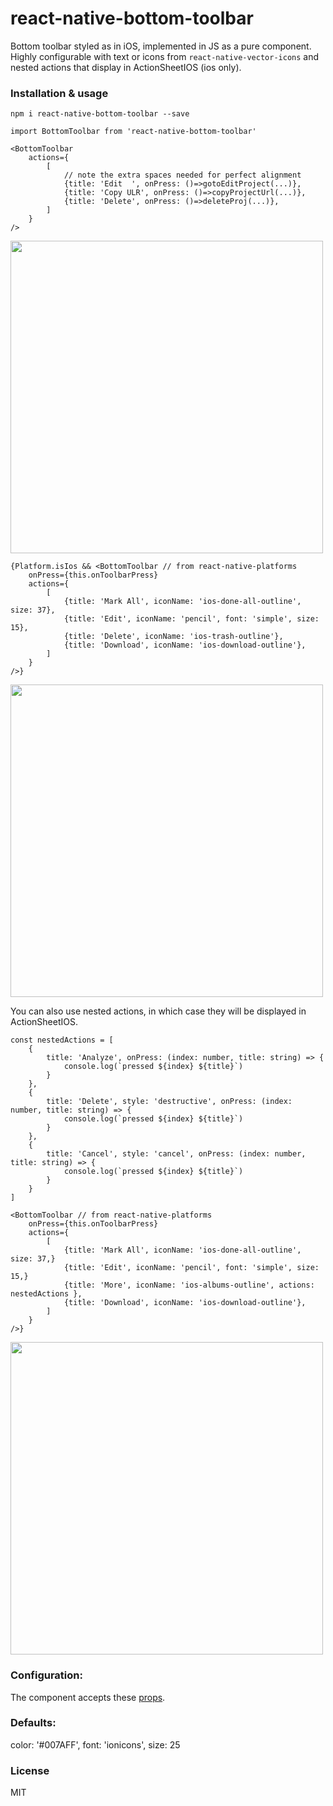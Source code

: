# react-native-bottom-toolbar

Bottom toolbar styled as in iOS, implemented in JS as a pure component. Highly configurable with text or icons from `react-native-vector-icons` and nested actions that display in ActionSheetIOS (ios only).


### Installation & usage

`npm i react-native-bottom-toolbar --save`

```
import BottomToolbar from 'react-native-bottom-toolbar'

<BottomToolbar
    actions={
        [
            // note the extra spaces needed for perfect alignment
            {title: 'Edit  ', onPress: ()=>gotoEditProject(...)}, 
            {title: 'Copy ULR', onPress: ()=>copyProjectUrl(...)},
            {title: 'Delete', onPress: ()=>deleteProj(...)},
        ]
    }
/>
```
<img src="https://raw.githubusercontent.com/vonovak/react-native-bottom-toolbar/master/one.png" width="500" />


```
{Platform.isIos && <BottomToolbar // from react-native-platforms 
    onPress={this.onToolbarPress}
    actions={
        [
            {title: 'Mark All', iconName: 'ios-done-all-outline', size: 37},
            {title: 'Edit', iconName: 'pencil', font: 'simple', size: 15},
            {title: 'Delete', iconName: 'ios-trash-outline'},
            {title: 'Download', iconName: 'ios-download-outline'},
        ]
    }
/>}
```
<img src="https://raw.githubusercontent.com/vonovak/react-native-bottom-toolbar/master/two.png" width="500" />


You can also use nested actions, in which case they will be displayed in ActionSheetIOS.

```
const nestedActions = [
    {
        title: 'Analyze', onPress: (index: number, title: string) => {
            console.log(`pressed ${index} ${title}`)
        }
    },
    {
        title: 'Delete', style: 'destructive', onPress: (index: number, title: string) => {
            console.log(`pressed ${index} ${title}`)
        }
    },
    {
        title: 'Cancel', style: 'cancel', onPress: (index: number, title: string) => {
            console.log(`pressed ${index} ${title}`)
        }
    }
]
        
<BottomToolbar // from react-native-platforms 
    onPress={this.onToolbarPress}
    actions={
        [
            {title: 'Mark All', iconName: 'ios-done-all-outline', size: 37,}
            {title: 'Edit', iconName: 'pencil', font: 'simple', size: 15,}
            {title: 'More', iconName: 'ios-albums-outline', actions: nestedActions },
            {title: 'Download', iconName: 'ios-download-outline'},
        ]
    }
/>}
```

<img src="https://raw.githubusercontent.com/vonovak/react-native-bottom-toolbar/master/three.png" width="500" />

### Configuration:

The component accepts these [props](https://github.com/vonovak/react-native-bottom-toolbar/blob/master/index.js#L98).

### Defaults:

color: '#007AFF',
font: 'ionicons',
size: 25

### License
MIT

